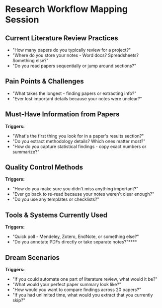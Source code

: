 # Research Workflow Mapping Session

## Current Literature Review Practices
- "How many papers do you typically review for a project?"
- "Where do you store your notes - Word docs? Spreadsheets? Something else?"
- "Do you read papers sequentially or jump around sections?"

## Pain Points & Challenges  
- "What takes the longest - finding papers or extracting info?"
- "Ever lost important details because your notes were unclear?"

## Must-Have Information from Papers
**Triggers:**
- "What's the first thing you look for in a paper's results section?"
- "Do you extract methodology details? Which ones matter most?"
- "How do you capture statistical findings - copy exact numbers or summarize?"

## Quality Control Methods
**Triggers:**
- "How do you make sure you didn't miss anything important?"
- "Ever go back to re-read because your notes weren't clear enough?"
- "Do you use any templates or checklists?"

## Tools & Systems Currently Used
**Triggers:**
- "Quick poll - Mendeley, Zotero, EndNote, or something else?"
- "Do you annotate PDFs directly or take separate notes?"****

## Dream Scenarios
**Triggers:**
- "If you could automate one part of literature review, what would it be?"
- "What would your perfect paper summary look like?"
- "How would you want to compare findings across 20 papers?"
- "If you had unlimited time, what would you extract that you currently skip?"


